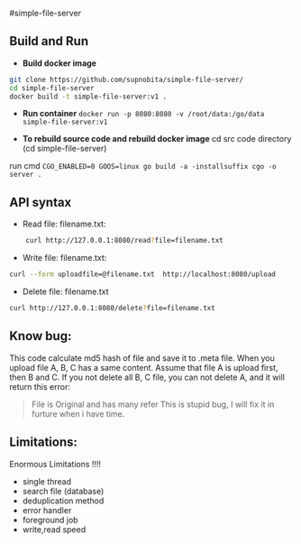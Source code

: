 #simple-file-server

## Build and Run
- **Build docker image**
``` bash
git clone https://github.com/supnobita/simple-file-server/
cd simple-file-server
docker build -t simple-file-server:v1 .
```

- **Run container**
```docker run -p 8080:8080 -v /root/data:/go/data simple-file-server:v1```

- **To rebuild source code and rebuild docker image**
cd src code directory (cd simple-file-server)

run cmd 
``` CGO_ENABLED=0 GOOS=linux go build -a -installsuffix cgo -o server . ```

## API syntax
- Read file: filename.txt:
``` bash
    curl http://127.0.0.1:8080/read?file=filename.txt
```
- Write file: filename.txt:
``` bash
curl --form uploadfile=@filename.txt  http://localhost:8080/upload
```
- Delete file: filename.txt
``` bash
curl http://127.0.0.1:8080/delete?file=filename.txt
```

## Know bug:
This code calculate md5 hash of file and save it to .meta file. When you upload file A, B, C has a same content. Assume that file A is upload first, then B and C. If you not delete all B, C file, you can not delete A, and it will return this error:
> File is Original and has many refer
This is stupid bug, I will fix it in furture when i have time.

## Limitations:
Enormous Limitations !!!!
- single thread
- search file (database)
- deduplication method
- error handler
- foreground job
- write,read speed
